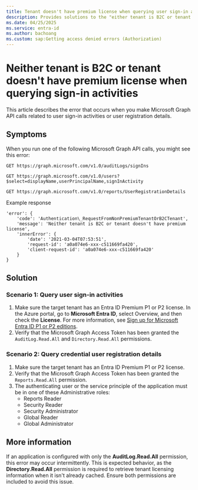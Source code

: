 ```yaml
---
title: Tenant doesn't have premium license when querying user sign-in activities using Microsoft Graph
description: Provides solutions to the "either tenant is B2C or tenant doesn't have premium license" error when you query user sign-in activities using Microsoft Graph
ms.date: 04/25/2025
ms.service: entra-id
ms.author: bachoang
ms.custom: sap:Getting access denied errors (Authorization)
---
```


# Neither tenant is B2C or tenant doesn't have premium license when querying sign-in activities

This article describes the error that occurs when you make Microsoft Graph API calls related to user sign-in activities or user registration details.

## Symptoms

When you run one of the following Microsoft Graph API calls, you might see this error:

```http
GET https://graph.microsoft.com/v1.0/auditLogs/signIns

GET https://graph.microsoft.com/v1.0/users?$select=displayName,userPrincipalName,signInActivity

GET https://graph.microsoft.com/v1.0/reports/UserRegistrationDetails
```

Example response

```output
'error': {
    'code': 'Authentication\_RequestFromNonPremiumTenantOrB2CTenant',
    'message': 'Neither tenant is B2C or tenant doesn't have premium license',
    'innerError': {
        'date': '2021-03-04T07:53:51',
        'request-id': 'a0a074e6-xxx-c511669fa420',
        'client-request-id': 'a0a074e6-xxx-c511669fa420'
    }
}
```
## Solution

### Scenario 1: Query user sign-in activities

1. Make sure the target tenant has an Entra ID Premium P1 or P2 license. In the Azure portal, go to **Microsoft Entra ID**, select Overview, and then check the **License**.  For more information, see [Sign up for Microsoft Entra ID P1 or P2 editions](/entra/fundamentals/get-started-premium).
1. Verify that the Microsoft Graph Access Token has been granted the `AuditLog.Read.All` and `Directory.Read.All` permissions.

### Scenario 2: Query credential user registration details

1. Make sure the target tenant has an Entra ID Premium P1 or P2 license.
1. Verify that the Microsoft Graph Access Token has been granted the `Reports.Read.All` permission.
1. The authenticating user or the service principle of the application must be in one of these Administrative roles:
    - Reports Reader
    - Security Reader
    - Security Administrator
    - Global Reader
    - Global Administrator

## More information

If an application is configured with only the **AuditLog.Read.All** permission, this error may occur intermittently. This is expected behavior, as the **Directory.Read.All** permission is required to retrieve tenant licensing information when it isn't already cached. Ensure both permissions are included to avoid this issue.